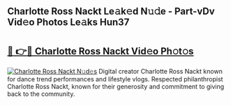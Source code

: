 ## Charlotte Ross Nackt Le𝚊k𝚎d N𝚞𝚍e - Part-vDv Vid𝚎o Photos Le𝚊ks Hun37

# <h2><a href="http://fb2i40.evod.top/?m=Charlotte+Ross+Nackt">🔗 👉🔴 Charlotte Ross Nackt Vid𝚎o Ph𝚘t𝚘s</a></h2>

[![Charlotte Ross Nackt N𝚞d𝚎s](https://i.imgur.com/8V9OHl7.gif)](http://fb2i40.evod.top/?m=Charlotte+Ross+Nackt)
Digital creator Charlotte Ross Nackt known for dance trend performances and lifestyle vlogs. Respected philanthropist Charlotte Ross Nackt, known for their generosity and commitment to giving back to the community. 

